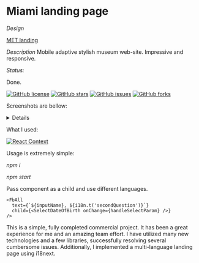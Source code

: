 # Miami landing page

_Design_

[MET landing](https://www.figma.com/file/lSR1m42L9YwzQwzzxKwHpw/THE-MET)  

_Description_
Mobile adaptive stylish museum web-site. Impressive and responsive.

_Status:_

Done.

[![GitHub license](https://img.shields.io/github/license/haduigon/fb_horo_chat_landing)](https://github.com/haduigon/fb_horo_chat_landing/blob/master/LICENSE)
[![GitHub stars](https://img.shields.io/github/stars/haduigon/fb_horo_chat_landing)](https://github.com/haduigon/fb_horo_chat_landing/stargazers)
[![GitHub issues](https://img.shields.io/github/issues/haduigon/fb_horo_chat_landing)](https://github.com/haduigon/fb_horo_chat_landing/issues)
[![GitHub forks](https://img.shields.io/github/forks/haduigon/fb_horo_chat_landing)](https://github.com/haduigon/fb_horo_chat_landing/network)

Screenshots are bellow:

<details>
<img width="1792" alt="Screenshot_FB_CHAT4" src="https://github.com/haduigon/fb_horo_chat_landing/assets/20277989/93d7e933-1aca-4042-8e63-c15ff333efbd">
<img width="1792" alt="Screenshot_FB_CHAT3" src="https://github.com/haduigon/fb_horo_chat_landing/assets/20277989/b724cab7-ae06-421a-a1a7-53125bdea1f4">
<img width="1792" alt="Screenshot_FB_CHAT2" src="https://github.com/haduigon/fb_horo_chat_landing/assets/20277989/d78d533e-354b-4ee9-a5fc-86c194af5da3">
<img width="1792" alt="Screenshot_FB_CHAT" src="https://github.com/haduigon/fb_horo_chat_landing/assets/20277989/7f2a9749-aa76-4814-85e9-c6c18a8273d8">
</details>

What I used:

[![React Context](https://img.shields.io/badge/React%20Context-16.x-blue)](https://reactjs.org/docs/context.html)

Usage is extremely simple:

_npm i_

_npm start_

Pass component as a child and use different languages.

    <FbAll
      text={`${inputName}, ${i18n.t('secondQuestion')}`}
      child={<SelectDateOfBirth onChange={handleSelectParam} />}
    />

This is a simple, fully completed commercial project. It has been a great experience for me and an amazing team effort. I have utilized many new technologies and a few libraries, successfully resolving several cumbersome issues. Additionally, I implemented a multi-language landing page using i18next.
